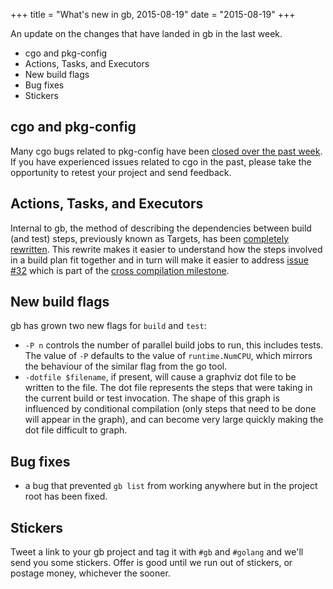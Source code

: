 +++
title = "What's new in gb, 2015-08-19"
date = "2015-08-19"
+++

An update on the changes that have landed in gb in the last week.

- cgo and pkg-config
- Actions, Tasks, and Executors
- New build flags
- Bug fixes
- Stickers

<!--more-->

## cgo and pkg-config

Many cgo bugs related to pkg-config have been [closed over the past week](https://github.com/constabulary/gb/issues?q=milestone%3Acgo+is%3Aclosed). If you have experienced issues related to cgo in the past, please take the opportunity to retest your project and send feedback.

## Actions, Tasks, and Executors

Internal to gb, the method of describing the dependencies between build (and test) steps, previously known as Targets, has been [completely rewritten](https://github.com/constabulary/gb/pull/305). This rewrite makes it easier to understand how the steps involved in a build plan fit together and in turn will make it easier to address [issue #32](https://github.com/constabulary/gb/issues/32) which is part of the [cross compilation milestone](https://github.com/constabulary/gb/milestones/cross-compilation).

## New build flags

gb has grown two new flags for `build` and `test`:

- `-P n` controls the number of parallel build jobs to run, this includes tests. The value of `-P` defaults to the value of `runtime.NumCPU`, which mirrors the behaviour of the similar flag from the go tool.
- `-dotfile $filename`, if present, will cause a graphviz dot file to be written to the file. The dot file represents the steps that were taking in the current build or test invocation. The shape of this graph is influenced by conditional compilation (only steps that need to be done will appear in the graph), and can become very large quickly making the dot file difficult to graph.

## Bug fixes

- a bug that prevented `gb list` from working anywhere but in the project root has been fixed.

## Stickers

Tweet a link to your gb project and tag it with `#gb` and `#golang` and we'll send you some stickers. Offer is good until we run out of stickers, or postage money, whichever the sooner.
